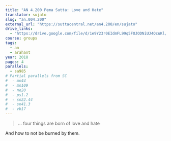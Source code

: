 ```yaml
---
title: "AN 4.200 Pema Sutta: Love and Hate"
translator: sujato
slug: "an.004.200"
external_url: "https://suttacentral.net/an4.200/en/sujato"
drive_links:
  - "https://drive.google.com/file/d/1e9Y23r0EIdmFL99q5FOJODNiUJ4QcuKl/view?usp=drivesdk"
course: groups
tags:
  - an
  - arahant
year: 2018
pages: 4
parallels:
  - sa985
# Partial parallels from SC
#  - mn44
#  - mn109
#  - ne20
#  - ps1.2
#  - sn22.44
#  - sn41.3
#  - vb17
---
```


> … four things are born of love and hate

And how to not be burned by them.

